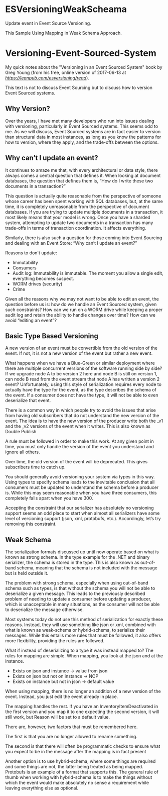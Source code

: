 # ESVersioningWeakScheama
Update event in Event Source Versioning.

This Sample Using Mapping in Weak Schema Approach. 

# Versioning-Event-Sourced-System
My quick notes about the "Versioning in an Event Sourced System" book by Greg Young (from his free, online version of 
2017-06-13 at *https://leanpub.com/esversioning/read*).


This text is not to discuss Event Sourcing but to discuss how to version Event Sourced systems.

## Why Version?

Over the years, I have met many developers who run into issues dealing with versioning, particularly in Event Sourced systems. This seems odd to me. As we will discuss, Event Sourced systems are in fact easier to version than structural data in most instances, as long as you know the patterns for how to version, where they apply, and the trade-offs between the options.

## Why can’t I update an event?

It continues to amaze me that, with every architectural or data style, there always comes a central question that defines it. When looking at document databases, the question that defines them is, “How do I write these two documents in a transaction?”

This question is actually quite reasonable from the perspective of someone whose career has been spent working with SQL databases, but, at the same time, it is completely unreasonable from the perspective of document databases. If you are trying to update multiple documents in a transaction, it most likely means that your model is wrong. Once you have a sharded system, attempting to update two documents in a transaction has many trade-offs in terms of transaction coordination. It affects everything.

Similarly, there is also such a question for those coming into Event Sourcing and dealing with an Event Store: “Why can’t I update an event?”

Reasons to don't update:
* Immutability
* Consumers
* Audit log: 
  Immutability is immutable. The moment you allow a single edit, everything becomes suspect.
* WORM drives (security)
* Crime

Given all the reasons why we may not want to be able to edit an event, the question before us is: how do we handle an Event Sourced system, given such constraints? How can we run on a WORM drive while keeping a proper audit log and retain the ability to handle changes over time? How can we avoid “editing an event”?

## Basic Type Based Versioning

A new version of an event must be convertible from the old version of the event. If not, it is not a new version of the event but rather a new event.

What happens when we have a Blue-Green or similar deployment where there are multiple concurrent versions of the software running side by side? If we upgrade node A to be version 2 here and node B is still on version 1, can node B read from the event stream that node A has written a version 2 event? Unfortunately, using this style of serialization requires every node to actually have the type for the event, as the type describes the schema of the event. If a consumer does not have the type, it will not be able to even deserialize that event.

There is a common way in which people try to avoid the issues that arise from having old subscribers that do not understand the new version of the event. The idea is to have the new version of the producer write both the _v1 and the _v2 versions of the event when it writes. This is also known as Double Publish

A rule must be followed in order to make this work. At any given point in time, you must only handle the version of the event you understand and ignore all others.

Over time, the old version of the event will be deprecated. This gives subscribers time to catch up.

You should generally avoid versioning your system via types in this way. Using types to specify schema leads to the inevitable conclusion that all consumers must be updated to understand the schema before a producer is. While this may seem reasonable when you have three consumers, this completely falls apart when you have 300.

Accepting the constraint that our serializer has absolutely no versioning support seems an odd place to start when almost all serializers have some level of versioning support (json, xml, protobufs, etc.). Accordingly, let’s try removing this constraint.

## Weak Schema

The serialization formats discussed up until now operate based on what is known as strong schema. In the type example for the .NET and binary serializer, the schema is stored in the type. This is also known as out-of-band schema, meaning that the schema is not included with the message but is held outside it.

The problem with strong schema, especially when using out-of-band schema such as types, is that without the schema you will not be able to deserialize a given message. This leads to the previously described problem of needing to update a consumer before updating a producer, which is unacceptable in many situations, as the consumer will not be able to deserialize the message otherwise.

Most systems today do not use this method of serialization for exactly these reasons. Instead, they will use something like json or xml, combined with what is known as weak-schema or hybrid-schema, to serialize their messages. While this entails more rules that must be followed, it also offers more flexibility, providing the rules are followed.

What if instead of deserializing to a type it was instead mapped to? The rules for mapping are simple. When mapping, you look at the json and at the instance.

*    Exists on json and instance -> value from json
*    Exists on json but not on instance -> NOP
*    Exists on instance but not in json -> default value

When using mapping, there is no longer an addition of a new version of the event. Instead, you just edit the event already in place.

The mapping handles the rest. If you have an InventoryItemDeactivated in the first version and you map it to one expecting the second version, it will still work, but Reason will be set to a default value.

There are, however, two factors that must be remembered here.

The first is that you are no longer allowed to rename something. 

The second is that there will often be programmatic checks to ensure what you expect to be in the message after the mapping is in fact present

Another option is to use hybrid-schema, where some things are required and some things are not, the latter being treated as being mapped. Protobufs is an example of a format that supports this. The general rule of thumb when working with hybrid-schema is to make the things without which the event would make absolutely no sense a requirement while leaving everything else as optional. 

